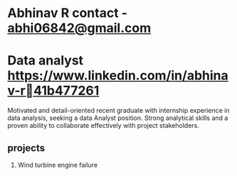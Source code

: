 # Abhinav R                                                              contact - abhi06842@gmail.com 
# Data analyst                                                                     https://www.linkedin.com/in/abhinav-r41b477261
  
  Motivated and detail-oriented recent graduate with
  internship experience in data analysis, seeking a data
  Analyst position. Strong analytical skills and a proven
  ability to collaborate effectively with project stakeholders.



## projects
1. Wind turbine engine failure
